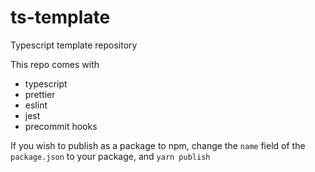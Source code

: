 # ts-template
Typescript template repository

This repo comes with
* typescript
* prettier
* eslint
* jest
* precommit hooks

If you wish to publish as a package to npm, change the `name` field of the `package.json` to your package, and `yarn publish`
